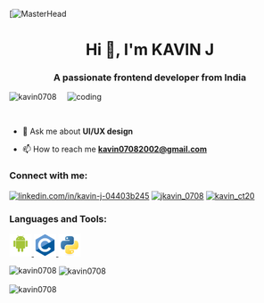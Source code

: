 [![MasterHead](https://https://cdn.hashnode.com/res/hashnode/image/upload/v1651780522995/zZbL8WM2v.gif?w=1600&h=840&fit=crop&crop=entropy&auto=format,compress&gif-q=60&format=webm)

<h1 align="center">Hi 👋, I'm KAVIN J</h1>
<h3 align="center">A passionate frontend developer from India</h3>
<img align="right" alt="coding" width="400" scr="https://https://media.tenor.com/2uyENRmiUt0AAAAC/coding.gif>

<p align="left"> <img src="https://komarev.com/ghpvc/?username=kavin0708&label=Profile%20views&color=0e75b6&style=flat" alt="kavin0708" /> </p>

<p align="left"> <a href="https://twitter.com/" target="blank"><img src="https://img.shields.io/twitter/follow/?logo=twitter&style=for-the-badge" alt="" /></a> </p>

- 💬 Ask me about **UI/UX design**

- 📫 How to reach me **kavin07082002@gmail.com**

<h3 align="left">Connect with me:</h3>
<p align="left">
<a href="https://linkedin.com/in/linkedin.com/in/kavin-j-04403b245" target="blank"><img align="center" src="https://raw.githubusercontent.com/rahuldkjain/github-profile-readme-generator/master/src/images/icons/Social/linked-in-alt.svg" alt="linkedin.com/in/kavin-j-04403b245" height="30" width="40" /></a>
<a href="https://www.codechef.com/users/jkavin_0708" target="blank"><img align="center" src="https://cdn.jsdelivr.net/npm/simple-icons@3.1.0/icons/codechef.svg" alt="jkavin_0708" height="30" width="40" /></a>
<a href="https://www.hackerrank.com/kavin_ct20" target="blank"><img align="center" src="https://raw.githubusercontent.com/rahuldkjain/github-profile-readme-generator/master/src/images/icons/Social/hackerrank.svg" alt="kavin_ct20" height="30" width="40" /></a>
</p>

<h3 align="left">Languages and Tools:</h3>
<p align="left"> <a href="https://developer.android.com" target="_blank" rel="noreferrer"> <img src="https://raw.githubusercontent.com/devicons/devicon/master/icons/android/android-original-wordmark.svg" alt="android" width="40" height="40"/> </a> <a href="https://www.cprogramming.com/" target="_blank" rel="noreferrer"> <img src="https://raw.githubusercontent.com/devicons/devicon/master/icons/c/c-original.svg" alt="c" width="40" height="40"/> </a> <a href="https://www.python.org" target="_blank" rel="noreferrer"> <img src="https://raw.githubusercontent.com/devicons/devicon/master/icons/python/python-original.svg" alt="python" width="40" height="40"/> </a> </p>

<p><img align="left" src="https://github-readme-stats.vercel.app/api/top-langs?username=kavin0708&show_icons=true&locale=en&layout=compact" alt="kavin0708" /></p>

<p>&nbsp;<img align="center" src="https://github-readme-stats.vercel.app/api?username=kavin0708&show_icons=true&locale=en" alt="kavin0708" /></p>

<p><img align="center" src="https://github-readme-streak-stats.herokuapp.com/?user=kavin0708&" alt="kavin0708" /></p>
